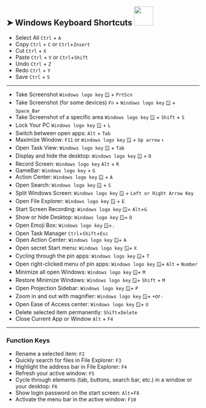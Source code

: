 ## ➤ Windows Keyboard Shortcuts   <img src="https://media.giphy.com/media/WUlplcMpOCEmTGBtBW/giphy.gif" width="50">

* Select All  ```Ctrl``` + ```A``` 
* Copy  ```Ctrl``` + ```C``` or ```Ctrl```+```Insert```
* Cut  ```Ctrl``` + ```X```
* Paste  ```Ctrl``` + ```V``` or ```Ctrl```+```Shift```
* Undo  ```Ctrl``` + ```Z```
* Redo  ```Ctrl``` + ```Y```
* Save  ```Ctrl``` + ```S```


---
* Take Screenshot ```Windows logo key``` ```🪟``` + ```PrtScn```
* Take Screenshot (for some devices) ```Fn``` + ```Windows logo key``` ```🪟``` + ```Space_Bar```
* Take Screenshot of a specific area ```Windows logo key``` ```🪟``` + ```Shift``` + ```S```
* Lock Your PC ```Windows logo key``` ```🪟``` + ```L```
* Switch between open apps: ```Alt``` + ```Tab```
* Maximize Window: ```F11``` or ```Windows logo key``` ```🪟``` + ```Up arrow``` ```↑```
* Open Task View: ```Windows logo key``` ```🪟``` + ```Tab```
* Display and hide the desktop: ```Windows logo key``` ```🪟``` + ```D```
* Record Screen: ```Windows logo key``` ```Alt``` + ```R```
* GameBar: ```Windows logo key``` + ```G```
* Action Center: ```Windows logo key``` ```🪟``` + ```A```
* Open Search: ```Windows logo key``` ```🪟``` + ```S```
* Split Windows Screen: ```Windows logo key``` ```🪟``` + ```Left or Right Arrow Key```
* Open File Explorer: ```Windows logo key``` ```🪟``` + ```E```
* Start Screen Recording: ```Windows logo key``` ```🪟```+ ```Alt```+```G```
* Show or hide Desktop: ```Windows logo key``` ```🪟```+ ```D```
* Open Emoji Box: ```Windows logo key``` ```🪟```+```.```
* Open Task Manager ```Ctrl```+```Shift```+```Esc```
* Open Action Center: ```Windows logo key``` ```🪟```+ ```A```
* Open secret Start menu: ```Windows logo key``` ```🪟```+ ```X```
* Cycling through the pin apps: ```Windows logo key``` ```🪟```+ ```T```
* Open right-clicked menu of pin apps: ```Windows logo key``` ```🪟```+ ```Alt``` + ```Number```
* Minimize all open Windows:  ```Windows logo key``` ```🪟```+ ```M```
* Restore Minimize Windows: ```Windows logo key``` ```🪟```+ ```Shift``` + ```M```
* Open Projection Sidebar: ```Windows logo key``` ```🪟```+ ```P```
* Zoom in and out with magnifier: ```Windows logo key``` ```🪟```+ ```+```or```-```
* Open Ease of Access center: ```Windows logo key``` ```🪟```+ ```U```
* Delete selected item permanently: ```Shift```+```Delete```
* Close Current App or Window ```Alt``` + ```F4```

---
### Function Keys
* Rename a selected item: ```F2```
* Quickly search for files in File Explorer: ```F3```
* Highlight the address bar in File Explorer: ```F4```
* Refresh your active window: ```F5```
* Cycle through elements (tab, buttons, search bar, etc.) in a window or your desktop: ```F6```
* Show login password on the start screen: ```Alt```+```F8```
* Activate the menu bar in the active window: ```F10```

